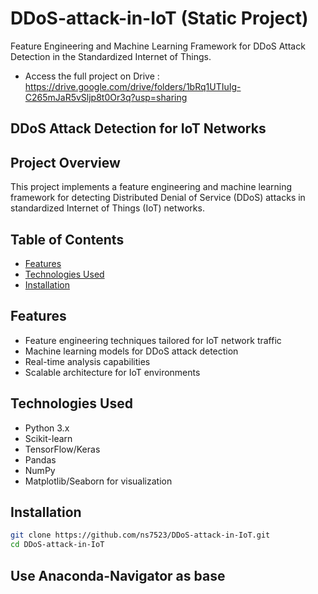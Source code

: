 # DDoS-attack-in-IoT (Static Project)
Feature Engineering and Machine Learning Framework for DDoS Attack Detection in the Standardized Internet of Things.
- Access the full project on Drive  : https://drive.google.com/drive/folders/1bRq1UTIuIg-C265mJaR5vSljp8t0Or3q?usp=sharing 

## DDoS Attack Detection for IoT Networks
## Project Overview
This project implements a feature engineering and machine learning framework for detecting Distributed Denial of Service (DDoS) attacks in standardized Internet of Things (IoT) networks.

## Table of Contents
- [Features](#features)
- [Technologies Used](#technologies-used)
- [Installation](#installation)

## Features
- Feature engineering techniques tailored for IoT network traffic
- Machine learning models for DDoS attack detection
- Real-time analysis capabilities
- Scalable architecture for IoT environments

## Technologies Used
- Python 3.x
- Scikit-learn
- TensorFlow/Keras
- Pandas
- NumPy
- Matplotlib/Seaborn for visualization

## Installation
```bash
git clone https://github.com/ns7523/DDoS-attack-in-IoT.git
cd DDoS-attack-in-IoT
```
## Use Anaconda-Navigator as base

